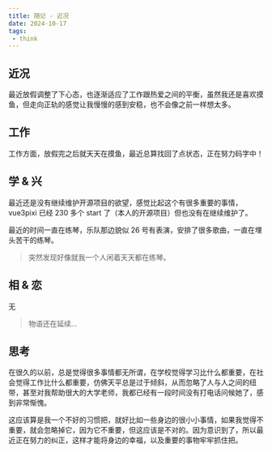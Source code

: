 ```yaml
---
title: 随记 - 近况
date: 2024-10-17
tags:
 - think
---
```


<meting-js type="song" theme="var(--hy-c-primary)" server="netease"  id="518894119" autoplay="true" />

## 近况

最近放假调整了下心态，也逐渐适应了工作跟热爱之间的平衡，虽然我还是喜欢摸鱼，但走向正轨的感觉让我慢慢的感到安稳，也不会像之前一样想太多。

## 工作

工作方面，放假完之后就天天在摸鱼，最近总算找回了点状态，正在努力码字中！

<hairy-image style="max-width: 650px" src="https://pic.imgdb.cn/item/670f7e53d29ded1a8c0e3c89.jpg" />

<!-- more -->

## 学 & 兴

最近还是没有继续维护开源项目的欲望，感觉比起这个有很多重要的事情，vue3pixi 已经 230 多个 start 了（本人的开源项目）但也没有在继续维护了。

最近的时间一直在练琴，乐队那边貌似 26 号有表演，安排了很多歌曲，一直在埋头苦干的练琴。

> 突然发现好像就我一个人闲着天天都在练琴。

## 相 & 恋

无

> 物语还在延续...

## 思考

在很久的以前，总是觉得很多事情都无所谓，在学校觉得学习比什么都重要，在社会觉得工作比什么都重要，仿佛天平总是过于倾斜，从而忽略了人与人之间的纽带，甚至对我帮助很大的大学老师，我都已经有一段时间没有打电话问候她了，感到非常惭愧。

这应该算是我一个不好的习惯把，就好比如一些身边的很小小事情，如果我觉得不重要，就会忽略掉它，因为它不重要，但这应该是不对的。因为意识到了，所以最近正在努力的纠正，这样才能将身边的幸福，以及重要的事物牢牢抓住把。
